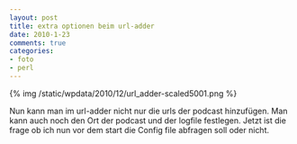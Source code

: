 ```yaml
--- 
layout: post
title: extra optionen beim url-adder
date: 2010-1-23
comments: true
categories: 
- foto
- perl
---
```

{% img /static/wpdata/2010/12/url_adder-scaled5001.png %}
</p>Nun kann man im url-adder nicht nur die urls der podcast hinzufügen. Man kann auch noch den Ort der podcast und der logfile festlegen. Jetzt ist die frage ob ich nun vor dem start die Config file abfragen soll oder nicht.
